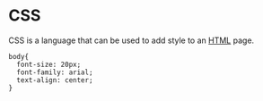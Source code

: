 # CSS

CSS is a language that can be used to add style to an [HTML](/wiki/HTML) page.

```
body{
  font-size: 20px;
  font-family: arial;
  text-align: center;  
}
```    
    
    
      
      
      